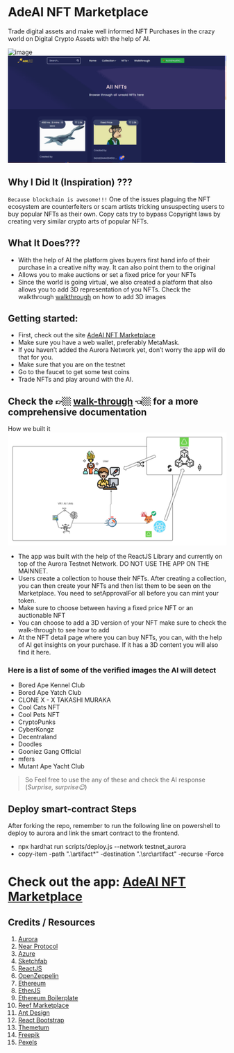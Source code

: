 # AdeAI NFT Marketplace

Trade digital assets and make well informed NFT Purchases in the crazy world on Digital Crypto Assets with the help of AI.

<!---Add Image here --->

![image](https://raw.githubusercontent.com/Bayurzx/adeai/master/screenshots/5_Virtual_3D.gif)
![image](https://raw.githubusercontent.com/Bayurzx/adeai/master/screenshots/6_AI_Test.gif)

## Why I Did It (Inspiration) ???

`Because blockchain is awesome!!!`
One of the issues plaguing the NFT ecosystem are counterfeiters or scam artists tricking unsuspecting users to buy popular NFTs as their own. Copy cats try to bypass Copyright laws by creating very similar crypto arts of popular NFTs.

## What It Does???

- With the help of AI the platform gives buyers first hand info of their purchase in a creative nifty way. It can also point them to the original
- Allows you to make auctions or set a fixed price for your NFTs
- Since the world is going virtual, we also created a platform that also allows you to add 3D representation of you NFTs. Check the walkthrough [walkthrough](https://adeai-walkthrough.netlify.app) on how to add 3D images

## Getting started:

- First, check out the site [AdeAI NFT Marketplace](https://adeai.netlify.app/)
- Make sure you have a web wallet, preferably MetaMask.
- If you haven’t added the Aurora Network yet, don’t worry the app will do that for you.
- Make sure that you are on the testnet
- Go to the faucet to get some test coins
- Trade NFTs and play around with the AI.

## Check the 👉🏼 [walk-through](https://adeai-walkthrough.netlify.app/) 👈🏼 for a more comprehensive documentation

How we built it
![image](https://raw.githubusercontent.com/Bayurzx/adeai/master/screenshots/architecture.png)

- The app was built with the help of the ReactJS Library and currently on top of the Aurora Testnet Network. DO NOT USE THE APP ON THE MAINNET.
- Users create a collection to house their NFTs. After creating a collection, you can then create your NFTs and then list them to be seen on the Marketplace. You need to setApprovalFor all before you can mint your token.
- Make sure to choose between having a fixed price NFT or an auctionable NFT
- You can choose to add a 3D version of your NFT make sure to check the walk-through to see how to add
- At the NFT detail page where you can buy NFTs, you can, with the help of AI get insights on your purchase. If it has a 3D content you will also find it here.

### Here is a list of some of the verified images the AI will detect

- Bored Ape Kennel Club
- Bored Ape Yatch Club
- CLONE X - X TAKASHI MURAKA
- Cool Cats NFT
- Cool Pets NFT
- CryptoPunks
- CyberKongz
- Decentraland
- Doodles
- Gooniez Gang Official
- mfers
- Mutant Ape Yacht Club

> So Feel free to use the any of these and check the AI response (_Surprise, surprise😉_)

## Deploy smart-contract Steps

After forking the repo, remember to run the following line on powershell to deploy to aurora and link the smart contract to the frontend.

- npx hardhat run scripts/deploy.js --network testnet_aurora
- copy-item -path ".\artifact\*" -destination ".\src\artifact\" -recurse -Force

# Check out the app: [AdeAI NFT Marketplace](https://adeai.netlify.app/)

<article class="documentation_body doc-section" id="source_credit">
<div class="shortcode_title">
    <h2 class="load-order-2" id="source_title">
    Credits / Resources
    </h2>
</div>
<div class="row changelog_info" id="v100">
    <div class="col-lg-8">
    <div class="changelog_content">
        <ol>
        <li><a href="https://doc.aurora.dev/" target="_blank" class="text-warning">Aurora</a></li>
        <li><a href="https://near.org/" target="_blank" class="text-warning">Near Protocol</a></li>
        <li><a href="https://portal.azure.com/" target="_blank" class="text-warning">Azure</a></li>
        <li><a href="http://sketchfab.com/" target="_blank" class="text-warning">Sketchfab</a></li>
        <li><a href="https://reactjs.org/" target="_blank" class="text-warning">ReactJS</a></li>
        <li><a href="https://openzeppelin.com/" target="_blank" class="text-warning">OpenZeppelin</a></li>
        <li><a href="https://ethereum.org/" target="_blank" class="text-warning">Ethereum</a></li>
        <li><a href="https://docs.ethers.io" target="_blank" class="text-warning">EtherJS</a></li>
        <li><a href="https://github.com/ethereum-boilerplate/ethereum-boilerplate" target="_blank" class="text-warning">Ethereum Boilerplate</a></li>
        <li><a href="https://github.com/Vikings-Tech/reef-nft-marketplace" target="_blank" class="text-warning">Reef Marketplace</a></li>
        <li><a href="https://ant.design" target="_blank" class="text-warning">Ant Design</a></li>
        <li><a href="https://react-bootstrap.github.io" target="_blank" class="text-warning">React Bootstrap</a></li>
        <li><a href="https://themeforest.net/user/themetum" target="_blank" class="text-warning">Themetum</a></li>
        <li><a href="https://www.freepik.com/" target="_blank" class="text-warning">Freepik</a></li>
        <li><a href="https://www.pexels.com//" target="_blank" class="text-warning">Pexels</a></li>
        </ol>
    </div>
    </div>
</div>
<!-- End .row -->
</article>
